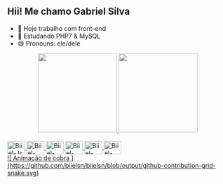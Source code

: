 ## Hii! Me chamo Gabriel Silva

- 🔭 Hoje trabalho com front-end
- 🌱 Estudando PHP7 & MySQL
- 😄 Pronouns: ele/dele

<div align="center">
  <a href="https://github.com/biielsn">
  <img height="180em" src="https://github-readme-stats.vercel.app/api?username=biielsn&show_icons=true&theme=dracula&include_all_commits=true&count_private=true"/>
  <img height="180em" src="https://github-readme-stats.vercel.app/api/top-langs/?username=biielsn&layout=compact&langs_count=7&theme=dracula"/>
</div>
  <div style="display: inline_block"><br>
  <img align="center" alt="Biiel-Js" height="30" width="40" src="https://user-images.githubusercontent.com/108358347/177269869-bf41c7e5-329d-4b83-b5b1-b688dab120e1.svg">
  <img align="center" alt="Biiel-React" height="30" width="40" src="https://user-images.githubusercontent.com/108358347/177270064-ae5f3a87-38c5-43db-a5d0-57be5efefdfa.svg">
  <img align="center" alt="Biiel-HTML" height="30" width="40" src="https://user-images.githubusercontent.com/108358347/177270117-6a89a049-b4b4-4c21-a1ef-1f37ec26961d.svg">
  <img align="center" alt="Biiel-CSS" height="30" width="40" src="https://user-images.githubusercontent.com/108358347/177270200-73d52d97-fb98-4f87-b22b-ccb9d73040cc.svg">
  <img align="center" alt="Biiel-Python" height="30" width="40" src="https://user-images.githubusercontent.com/108358347/177270268-bfcd6a21-bfbf-43a8-b900-65c755910b9d.svg">
  <img align="center" alt="Biiel-Csharp" height="30" width="40" src="https://user-images.githubusercontent.com/108358347/177270301-9619c687-7106-429d-9391-2462bd91fc01.svg">
 </div>
 
 <div>
  ![ Animação de cobra ](https://github.com/biielsn/biielsn/blob/output/github-contribution-grid-snake.svg)
 </div>

  
